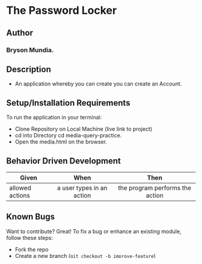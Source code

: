 # The Password Locker
## Author
### **Bryson Mundia.**
## Description
- An application whereby you can create you can create an Account.
## Setup/Installation Requirements
To run the application in your terminal:
- Clone Repository on Local Machine (live link to project)
- cd into Directory  cd media-query-practice.
- Open the media.html on the browser.

 
## Behavior Driven Development
  

  | Given                 | When                       | Then                              |
  | ----------------------|:--------------------------:|:---------------------------------:|
  | allowed actions       | a user types in an action  | the program performs the action    |
 


## Known Bugs
Want to contribute? Great!
To fix a bug or enhance an existing module, follow these steps:
- Fork the repo
- Create a new branch (`git checkout -b improve-feature`)
- Make the appropriate changes in the files
- Add changes to reflect the changes made
- Commit your changes (`git commit -am ‘Improve feature’`)
- Push to the branch (`git push origin improve-feature`)
- Create a Pull Request
## Technologies Used
- Python
- VSCode, Sublime Text, Brackets any Text Editor
- TerminalCLI(Command Line Interface)

### License
*MIT License

Copyright (c) [2020] [Bryson Mundia]

Permission is hereby granted, free of charge, to any person obtaining a copy
of this software and associated documentation files (the "Software"), to deal
in the Software without restriction, including without limitation the rights
to use, copy, modify, merge, publish, distribute, sublicense, and/or sell
copies of the Software, and to permit persons to whom the Software is
furnished to do so, subject to the following conditions:

The above copyright notice and this permission notice shall be included in all
copies or substantial portions of the Software.

THE SOFTWARE IS PROVIDED "AS IS", WITHOUT WARRANTY OF ANY KIND, EXPRESS OR
IMPLIED, INCLUDING BUT NOT LIMITED TO THE WARRANTIES OF MERCHANTABILITY,
FITNESS FOR A PARTICULAR PURPOSE AND NONINFRINGEMENT. IN NO EVENT SHALL THE
AUTHORS OR COPYRIGHT HOLDERS BE LIABLE FOR ANY CLAIM, DAMAGES OR OTHER
LIABILITY, WHETHER IN AN ACTION OF CONTRACT, TORT OR OTHERWISE, ARISING FROM,
OUT OF OR IN CONNECTION WITH THE SOFTWARE OR THE USE OR OTHER DEALINGS IN THE
SOFTWARE.  